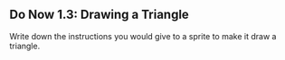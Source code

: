 ## Do Now 1.3: Drawing a Triangle

Write down the instructions you would give to a sprite to make it draw a triangle.

